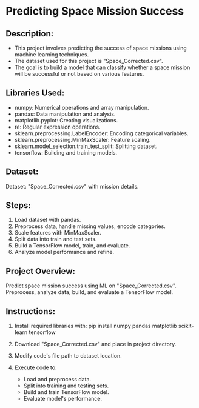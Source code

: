 # Predicting Space Mission Success

## Description:

- This project involves predicting the success of space missions using machine learning techniques. 
- The dataset used for this project is "Space_Corrected.csv".
- The goal is to build a model that can classify whether a space mission will be successful or not based on various features.

## Libraries Used:

- numpy: Numerical operations and array manipulation.
- pandas: Data manipulation and analysis.
- matplotlib.pyplot: Creating visualizations.
- re: Regular expression operations.
- sklearn.preprocessing.LabelEncoder: Encoding categorical variables.
- sklearn.preprocessing.MinMaxScaler: Feature scaling.
- sklearn.model_selection.train_test_split: Splitting dataset.
- tensorflow: Building and training models.

## Dataset:

Dataset: "Space_Corrected.csv" with mission details.

## Steps:

1. Load dataset with pandas.
2. Preprocess data, handle missing values, encode categories.
3. Scale features with MinMaxScaler.
4. Split data into train and test sets.
5. Build a TensorFlow model, train, and evaluate.
6. Analyze model performance and refine.

## Project Overview:

Predict space mission success using ML on "Space_Corrected.csv". Preprocess, analyze data, build, and evaluate a TensorFlow model.

## Instructions:

1. Install required libraries with:
   pip install numpy pandas matplotlib scikit-learn tensorflow

2. Download "Space_Corrected.csv" and place in project directory.

3. Modify code's file path to dataset location.

4. Execute code to:
   - Load and preprocess data.
   - Split into training and testing sets.
   - Build and train TensorFlow model.
   - Evaluate model's performance.

